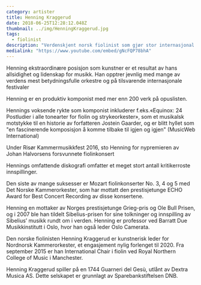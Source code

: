 ```yaml
---
category: artister
title: Henning Kraggerud
date: 2018-06-25T12:28:12.048Z
thumbnail: ../img/HenningKraggerud.jpg
tags:
  - fiolinist
description: "Verdenskjent norsk fiolinist som gjør stor internasjonal karriere. Jury member at the Menuhin Competition, professor in Oslo, and International Chair in Violin at the Royal College of Music in Manchester."
medialink: "https://www.youtube.com/embed/gNcFQP78bhA"
---
```

Henning ekstraordinære posisjon som kunstner er et resultat av hans allsidighet og lidenskap for musikk. Han opptrer jevnlig med  mange av verdens mest betydningsfulle orkestre og på tilsvarende internasjonale festivaler

Henning er en produktiv komponist med mer enn 200 verk på opuslisten.

Hennings voksende rykte som komponist inkluderer f.eks.«Equinox: 24 Postludier i alle tonearter for fiolin og strykeorkester», som et musikalsk motstykke til en historie av forfatteren Jostein Gaarder, og er blitt hyllet som "en fascinerende komposisjon å komme tilbake til igjen og igjen" (MusicWeb International)

Under Risør Kammermusikkfest 2016, sto Henning for nypremieren av Johan Halvorsens forsvunnete fiolinkonsert  

Hennings omfattende diskografi omfatter et meget stort antall kritikerroste  innspillinger.  

Den siste av mange suksesser er  Mozart fiolinkonserter  No. 3, 4 og 5 med Det Norske Kammerorkester, som har mottatt den prestisjetunge  ECHO Award  for Best Concert Recording av disse konsertene.  

Henning en mottaker av Norges prestisjetunge Grieg-pris og Ole Bull Prisen, og i 2007 ble han tildelt Sibelius-prisen for sine tolkninger og innspilling av Sibelius’ musikk rundt om i verden. Henning er professor ved Barratt Due Musikkinstitutt i Oslo, hvor han også  leder Oslo Camerata.  

Den norske  fiolinisten Henning Kraggerud er kunstnerisk leder for Nordnorsk Kammerorkester, et engasjement nylig forlenget til 2020. Fra september 2015 er han International Chair i fiolin ved Royal Northern College of Music i Manchester.  

Henning Kraggerud spiller på en 1744 Guarneri del Gesù, utlånt av Dextra Musica AS. Dette selskapet er grunnlagt av Sparebankstiftelsen DNB.
